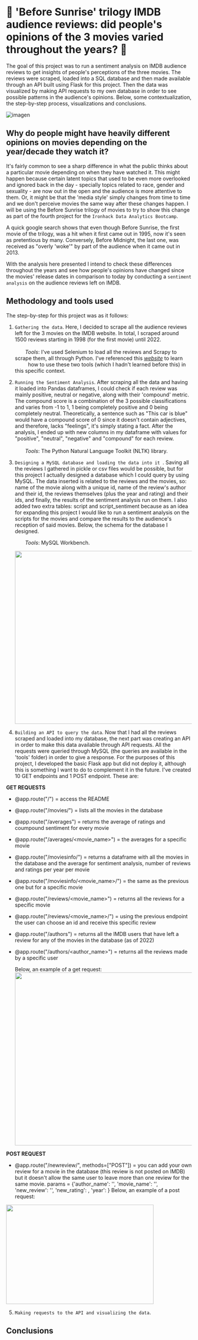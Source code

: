 # 🎥 'Before Sunrise' trilogy IMDB audience reviews: did people's opinions of the 3 movies varied throughout the years? 🎥

The goal of this project was to run a sentiment analysis on IMDB audience reviews to get insights of people's perceptions of the three movies. The reviews were scraped, loaded into a SQL database and then made available through an API built using Flask for this project. Then the data was visualized by making API requests to my own database in order to see possible patterns in the audience's opinions.
Below, some contextualization, the step-by-step process, visualizations and conclusions.

![imagen](https://user-images.githubusercontent.com/109185207/221367485-ef9522f6-0467-46ee-9c2b-1dea7c33fdd7.png)


## Why do people might have heavily different opinions on movies depending on the year/decade they watch it?

It's fairly common to see a sharp difference in what the public thinks about a particular movie depending on when they have watched it. This might happen because certain latent topics that used to be even more overlooked and ignored back in the day - specially topics related to race, gender and sexuality - are now out in the open and the audience is more attentive to them. Or, it might be that the 'media style' simply changes from time to time and we don't perceive movies the same way after these changes happen. I will be using the Before Sunrise trilogy of movies to try to show this change as part of the fourth project for the ``Ironhack Data Analytics Bootcamp``.

A quick google search shows that even though Before Sunrise, the first movie of the trilogy, was a hit when it first came out in 1995, now it's seen as pretentious by many. Conversely, Before Midnight, the last one, was received as "overly 'woke'" by part of the audience when it came out in 2013.

With the analysis here presented I intend to check these differences throughout the years and see how people's opinions have changed since the movies' release dates in comparison to today by conducting a ``sentiment analysis`` on the audience reviews left on IMDB.

## Methodology and tools used

The step-by-step for this project was as it follows:

1. ``Gathering the data``. Here, I decided to scrape all the audience reviews left for the 3 movies on the IMDB website. In total, I scraped around 1500 reviews starting in 1998 (for the first movie) until 2022.  <br/>
                 <br/> &nbsp;&nbsp;&nbsp;&nbsp;&nbsp;&nbsp; *Tools*: I've used Selenium to load all the reviews and Scrapy to scrape them, all through Python. 
                    I've referenced this [*website*](https://www.analyticsvidhya.com/blog/2022/07/scraping-imdb-reviews-in-python-using-selenium/) to learn &nbsp;&nbsp;&nbsp;&nbsp;&nbsp;&nbsp;&nbsp;&nbsp; how to use these two tools (which I hadn't learned before this) in this specific context. 

2. ``Running the Sentiment Analysis``. After scraping all the data and having it loaded into Pandas dataframes, I could check if each review was mainly positive, neutral or negative, along with their 'compound' metric. The compound score is a combination of the 3 possible classifications and varies from -1 to 1, 1 being completely positive and 0 being completely neutral. Theoretically, a sentence such as "This car is blue" would have a compound score of 0 since it doesn't contain adjectives, and therefore, lacks "feelings", it's simply stating a fact. After the analysis, I ended up with new columns in my dataframe with values for "positive", "neutral", "negative" and "compound" for each review. <br/>
<br/> &nbsp;&nbsp;&nbsp;&nbsp;&nbsp;&nbsp; *Tools*: The Python Natural Language Toolkit (NLTK) library.  

3. ``Designing a MySQL database and loading the data into it ``. Saving all the reviews I gathered in pickle or csv files would be possible, but for this project I actually designed a database which I could query by using MySQL. The data inserted is related to the reviews and the movies, so: name of the movie along with a unique id, name of the review's author and their id, the reviews themselves (plus the year and rating) and their ids, and finally, the results of the sentiment analysis run on them. I also added two extra tables: script and script_sentiment because as an idea for expanding this project I would like to run a sentiment analysis on the scripts for the movies and compare the results to the audience's reception of said movies. Below, the schema for the database I designed.  

      &nbsp;&nbsp;&nbsp;&nbsp;&nbsp;&nbsp; *Tools*: MySQL Workbench.  
      
   <img src= "https://user-images.githubusercontent.com/109185207/221370658-d657f078-53ff-44e0-a964-d95ca55b8c02.jpg" width="600" height="470">



4. ``Building an API to query the data``. Now that I had all the reviews scraped and loaded into my database, the next part was creating an API in order to make this data available through API requests. All the requests were queried through MySQL (the queries are available in the 'tools' folder) in order to give a response. For the purposes of this project, I developed the basic Flask app but did not deploy it, although this is something I want to do to complement it in the future. I've created 10 GET endpoints and 1 POST endpoint. These are:  

**GET REQUESTS**  

- @app.route("/") = access the README
- @app.route("/movies/") = lists all the movies in the database
- @app.route("/averages") = returns the average of ratings and coumpound sentiment for every movie
- @app.route("/averages/<movie_name>") = the averages for a specific movie
- @app.route("/moviesinfo/") = returns a dataframe with all the movies in the database and the average for sentiment analysis, number of reviews and ratings per year per movie
- @app.route("/moviesinfo/<movie_name>/") = the same as the previous one but for a specific movie
- @app.route("/reviews/<movie_name>") = returns all the reviews for a specific movie
- @app.route("/reviews/<movie_name>/<idreview>") = using the previous endpoint the user can choose an id and receive this specific review
- @app.route("/authors") = returns all the IMDB users that have left a review for any of the movies in the database (as of 2022)
- @app.route("/authors/<author_name>") = returns all the reviews made by a specific user  
  
  Below, an example of a get request:  
  <img src= "https://user-images.githubusercontent.com/109185207/221385920-3e0ab003-0b9b-4339-bdc8-9f840645c90f.jpg" width="600" height="470">

**POST REQUEST**
- @app.route("/newreview/", methods=["POST"]) = you can add your own review for a movie in the database (this review is not posted on IMDB) but it doesn't allow the same user to leave more than one review for the same movie.
  params = {'author_name': '', 'movie_name': '', 'new_review': '', 'new_rating': , 'year': }
 Below, an example of a post request:  
 <img src= "https://user-images.githubusercontent.com/109185207/221385906-54d9c77e-cd09-4e9f-be7f-0e5f020e4114.jpg" width="400" height="270">
 
  


5. ``Making requests to the API and visualizing the data``.

## Conclusions
